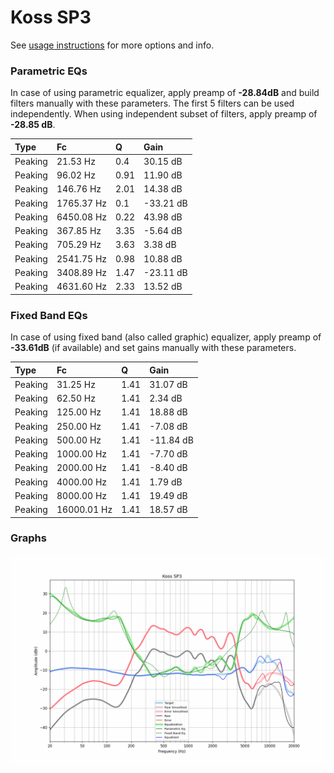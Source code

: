 # Koss SP3
See [usage instructions](https://github.com/jaakkopasanen/AutoEq#usage) for more options and info.

### Parametric EQs
In case of using parametric equalizer, apply preamp of **-28.84dB** and build filters manually
with these parameters. The first 5 filters can be used independently.
When using independent subset of filters, apply preamp of **-28.85 dB**.

| Type    | Fc         |    Q | Gain      |
|:--------|:-----------|:-----|:----------|
| Peaking | 21.53 Hz   | 0.4  | 30.15 dB  |
| Peaking | 96.02 Hz   | 0.91 | 11.90 dB  |
| Peaking | 146.76 Hz  | 2.01 | 14.38 dB  |
| Peaking | 1765.37 Hz | 0.1  | -33.21 dB |
| Peaking | 6450.08 Hz | 0.22 | 43.98 dB  |
| Peaking | 367.85 Hz  | 3.35 | -5.64 dB  |
| Peaking | 705.29 Hz  | 3.63 | 3.38 dB   |
| Peaking | 2541.75 Hz | 0.98 | 10.88 dB  |
| Peaking | 3408.89 Hz | 1.47 | -23.11 dB |
| Peaking | 4631.60 Hz | 2.33 | 13.52 dB  |

### Fixed Band EQs
In case of using fixed band (also called graphic) equalizer, apply preamp of **-33.61dB**
(if available) and set gains manually with these parameters.

| Type    | Fc          |    Q | Gain      |
|:--------|:------------|:-----|:----------|
| Peaking | 31.25 Hz    | 1.41 | 31.07 dB  |
| Peaking | 62.50 Hz    | 1.41 | 2.34 dB   |
| Peaking | 125.00 Hz   | 1.41 | 18.88 dB  |
| Peaking | 250.00 Hz   | 1.41 | -7.08 dB  |
| Peaking | 500.00 Hz   | 1.41 | -11.84 dB |
| Peaking | 1000.00 Hz  | 1.41 | -7.70 dB  |
| Peaking | 2000.00 Hz  | 1.41 | -8.40 dB  |
| Peaking | 4000.00 Hz  | 1.41 | 1.79 dB   |
| Peaking | 8000.00 Hz  | 1.41 | 19.49 dB  |
| Peaking | 16000.01 Hz | 1.41 | 18.57 dB  |

### Graphs
![](./Koss%20SP3.png)